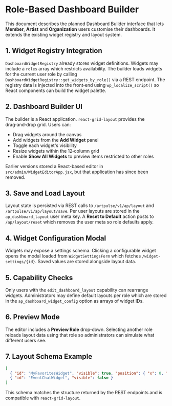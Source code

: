 # Role-Based Dashboard Builder

This document describes the planned Dashboard Builder interface that lets **Member**, **Artist** and **Organization** users customise their dashboards. It extends the existing widget registry and layout system.

## 1. Widget Registry Integration

`DashboardWidgetRegistry` already stores widget definitions. Widgets may include a `roles` array which restricts availability. The builder loads widgets for the current user role by calling `DashboardWidgetRegistry::get_widgets_by_role()` via a REST endpoint. The registry data is injected into the front‑end using `wp_localize_script()` so React components can build the widget palette.

## 2. Dashboard Builder UI

The builder is a React application. `react-grid-layout` provides the drag‑and‑drop grid. Users can:

- Drag widgets around the canvas
- Add widgets from the **Add Widget** panel
- Toggle each widget's visibility
- Resize widgets within the 12‑column grid
- Enable **Show All Widgets** to preview items restricted to other roles

Earlier versions stored a React-based editor in `src/admin/WidgetEditorApp.jsx`, but that application has since been removed.

## 3. Save and Load Layout

Layout state is persisted via REST calls to `/artpulse/v1/ap/layout` and `/artpulse/v1/ap/layout/save`. Per user layouts are stored in the `ap_dashboard_layout` user meta key. A **Reset to Default** action posts to `/ap/layout/reset` which removes the user meta so role defaults apply.

## 4. Widget Configuration Modal

Widgets may expose a settings schema. Clicking a configurable widget opens the modal loaded from `WidgetSettingsForm` which fetches `/widget-settings/{id}`. Saved values are stored alongside layout data.

## 5. Capability Checks

Only users with the `edit_dashboard_layout` capability can rearrange widgets. Administrators may define default layouts per role which are stored in the `ap_dashboard_widget_config` option as arrays of widget IDs.

## 6. Preview Mode

The editor includes a **Preview Role** drop‑down. Selecting another role reloads layout data using that role so administrators can simulate what different users see.

## 7. Layout Schema Example

```json
[
  { "id": "MyFavoritesWidget", "visible": true, "position": { "x": 0, "y": 0 }, "size": { "w": 6, "h": 2 } },
  { "id": "EventChatWidget", "visible": false }
]
```

This schema matches the structure returned by the REST endpoints and is compatible with `react-grid-layout`.
